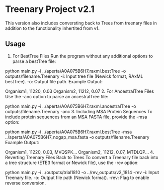 # Treenary Project v2.1

This version also includes conversting back to Trees from treenary files in addition to the functionality inhertited from v1.

## Usage

1. For BestTree Files
Run the program without any additional options to parse a bestTree file:

python main.py -i ../aperta/A0A075B6H7.raxml.bestTree -o outputs/filename.Treenary
-i: Input tree file (Newick format, RAxML bestTree).
-o: Output file path.
Example Output:

Organism1, 11220, 0.03
Organism2, 11212, 0.07
2. For AncestralTree Files
Use the -anc option to parse an ancestralTree file:

python main.py -i ../aperta/A0A075B6H7.raxml.ancestralTree -o outputs/filename.Treenary -anc
3. Including MSA Protein Sequences
To include protein sequences from an MSA FASTA file, provide the -msa option:

python main.py -i ../aperta/A0A075B6H7.raxml.bestTree -msa ../aperta/A0A075B6H7_nogap_msa.fasta -o outputs/filename.Treenary
Example Output:

Organism1, 11220, 0.03, MVQSPK...
Organism2, 11212, 0.07, MTDLQP...
4. Reverting Treenary Files Back to Trees
To convert a Treenary file back into a tree structure (ETE3 format or Newick file), use the -rev option:

python main.py -i ../outputs/trial1810 -o ../rev_outputs/v2_1814 -rev
-i: Input Treenary file.
-o: Output file path (Newick format).
-rev: Flag to enable reverse conversion.
